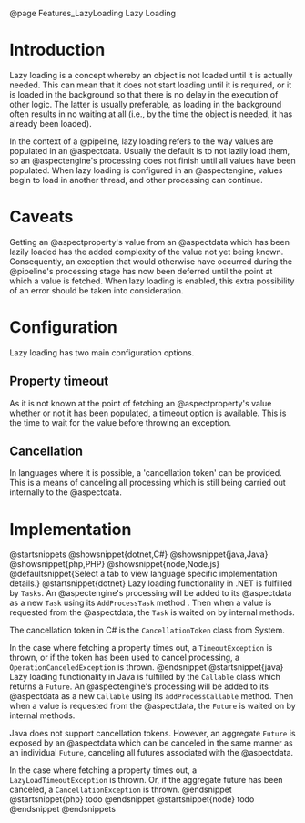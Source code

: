 @page Features_LazyLoading Lazy Loading

# Introduction

Lazy loading is a concept whereby an object is not loaded until it is actually needed. This can mean that it
does not start loading until it is required, or it is loaded in the background so that there is no delay in the 
execution of other logic. The latter is usually preferable, as loading in the background often results in no
waiting at all (i.e., by the time the object is needed, it has already been loaded).

In the context of a @pipeline, lazy loading refers to the way values are populated in an @aspectdata. Usually
the default is to not lazily load them, so an @aspectengine's processing does not finish until all values
have been populated. When lazy loading is configured in an @aspectengine, values begin to load in another
thread, and other processing can continue.

# Caveats

Getting an @aspectproperty's value from an @aspectdata which has been lazily loaded has the added
complexity of the value not yet being known. Consequently, an exception that would otherwise have
occurred during the @pipeline's processing stage has now been deferred until the point at which a value
is fetched. When lazy loading is enabled, this extra possibility of an error should be taken into
consideration.

<!--TODO: Add examples of how to handle these errors.-->

# Configuration

Lazy loading has two main configuration options.

## Property timeout

As it is not known at the point of fetching an @aspectproperty's value whether or not it has been
populated, a timeout option is available. This is the time to wait for the value before throwing an
exception.


## Cancellation

In languages where it is possible, a 'cancellation token' can be provided. This is a means of
canceling all processing which is still being carried out internally to the @aspectdata.


# Implementation

@startsnippets
@showsnippet{dotnet,C#}
@showsnippet{java,Java}
@showsnippet{php,PHP}
@showsnippet{node,Node.js}
@defaultsnippet{Select a tab to view language specific implementation details.}
@startsnippet{dotnet}
Lazy loading functionality in .NET is fulfilled by `Tasks`. An @aspectengine's processing will be
added to its @aspectdata as a new `Task` using its `AddProcessTask` method . Then when a value is
requested from the @aspectdata, the `Task` is waited on by internal methods.

The cancellation token in C# is the `CancellationToken` class from System.

In the case where fetching a property times out, a `TimeoutException` is thrown, or if the token has
been used to cancel processing, a `OperationCanceledException` is thrown.
@endsnippet
@startsnippet{java}
Lazy loading functionality in Java is fulfilled by the `Callable` class which returns a `Future`. An
@aspectengine's processing will be added to its @aspectdata as a new `Callable` using its `addProcessCallable`
method. Then when a value is requested from the @aspectdata, the `Future` is waited on by internal methods.

Java does not support cancellation tokens. However, an aggregate `Future` is exposed by an @aspectdata which
can be canceled in the same manner as an individual `Future`, canceling all futures associated with the
@aspectdata.

In the case where fetching a property times out, a `LazyLoadTimeoutException` is thrown. Or, if the aggregate
future has been canceled, a `CancellationException` is thrown.
@endsnippet
@startsnippet{php}
todo
@endsnippet
@startsnippet{node}
todo
@endsnippet
@endsnippets